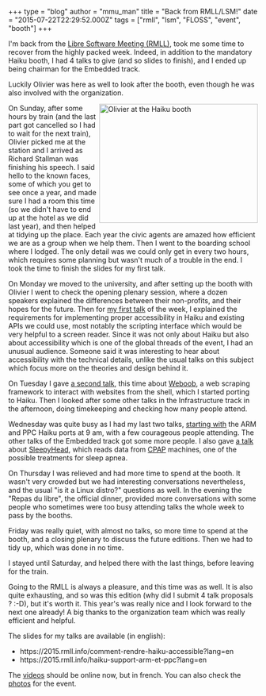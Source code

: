 +++
type = "blog"
author = "mmu_man"
title = "Back from RMLL/LSM!"
date = "2015-07-22T22:29:52.000Z"
tags = ["rmll", "lsm", "FLOSS", "event", "booth"]
+++

I'm back from the <a href="https://2015.rmll.info/">Libre Software Meeting (RMLL)</a>, took me some time to recover from the highly packed week. Indeed, in addition to the mandatory Haiku booth, I had 4 talks to give (and so slides to finish), and I ended up being chairman for the Embedded track.

Luckily Olivier was here as well to look after the booth, even though he was also involved with the organization.

<!--more-->

<img src="/files/RMLL2015_DSCN2464.jpg" width="320" height="240" align="right" alt="Olivier at the Haiku booth" title="Olivier at the Haiku booth">
On Sunday, after some hours by train (and the last part got cancelled so I had to wait for the next train), Olivier picked me at the station and I arrived as Richard Stallman was finishing his speech. I said hello to the known faces, some of which you get to see once a year, and made sure I had a room this time (so we didn't have to end up at the hotel as we did last year), and then helped at tidying up the place. Each year the civic agents are amazed how efficient we are as a group when we help them. Then I went to the boarding school where I lodged. The only detail was we could only get in every two hours, which requires some planning but wasn't much of a trouble in the end. I took the time to finish the slides for my first talk.

On Monday we moved to the university, and after setting up the booth with Olivier I went to check the opening plenary session, where a dozen speakers explained the differences between their non-profits, and their hopes for the future. Then for <a href="https://2015.rmll.info/comment-rendre-haiku-accessible?lang=en">my first talk</a> of the week, I explained the requirements for implementing proper accessibility in Haiku and existing APIs we could use, most notably the scripting interface which would be very helpful to a screen reader. Since it was not only about Haiku but also about accessibility which is one of the global threads of the event, I had an unusual audience. Someone said it was interesting to hear about accessibility with the technical details, unlike the usual talks on this subject which focus more on the theories and design behind it.

On Tuesday I gave <a href="https://2015.rmll.info/weboob-prenons-les-shells-vers-le-web?lang=en">a second talk</a>, this time about <a href="http://weboob.org/">Weboob</a>, a web scraping framework to interact with websites from the shell, which I started porting to Haiku. Then I looked after some other talks in the Infrastructure track in the afternoon, doing timekeeping and checking how many people attend.

Wednesday was quite busy as I had my last two talks, <a href="https://2015.rmll.info/haiku-support-arm-et-ppc?lang=en">starting with</a> the ARM and PPC Haiku ports at 9 am, with a few courageous people attending. The other talks of the Embedded track got some more people. I also gave <a href="https://2015.rmll.info/sleepyhead-suivi-de-traitement-des-apnees-du-sommeil?lang=en">a talk</a> about <a href="http://sourceforge.net/p/sleepyhead">SleepyHead</a>, which reads data from <a href="https://en.wikipedia.org/wiki/Continuous_positive_airway_pressure">CPAP</a> machines, one of the possible treatments for sleep apnea.

On Thursday I was relieved and had more time to spend at the booth. It wasn't very crowded but we had interesting conversations nevertheless, and the usual "is it a Linux distro?" questions as well. In the evening the "Repas du libre", the official dinner, provided more conversations with some people who sometimes were too busy attending talks the whole week to pass by the booths.

Friday was really quiet, with almost no talks, so more time to spend at the booth, and a closing plenary to discuss the future editions. Then we had to tidy up, which was done in no time.

I stayed until Saturday, and helped there with the last things, before leaving for the train.

Going to the RMLL is always a pleasure, and this time was as well. It is also quite exhausting, and so was this edition (why did I submit 4 talk proposals ? :-D), but it's worth it. This year's was really nice and I look forward to the next one already! A big thanks to the organization team which was really efficient and helpful.


The slides for my talks are available (in english):
<ul>
<li>https://2015.rmll.info/comment-rendre-haiku-accessible?lang=en</li>
<li>https://2015.rmll.info/haiku-support-arm-et-ppc?lang=en</li>
</ul>
The <a href="http://video.rmll.info/channels/#2015-beauvais">videos</a> should be online now, but in french. You can also check the <a href="http://photo.rmll.info/">photos</a> for the event.